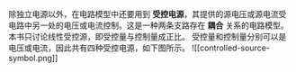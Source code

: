除独立电源以外，在电路模型中还要用到 **受控电源**，其提供的源电压或源电流受电路中另一处的电压或电流控制。这是一种两条支路存在 **耦合** 关系的电路模型。
本书只讨论线性受控源，即受控量与控制量成正比。
受控量和控制量分别可以是电压或电流，因此共有四种受控电源，如下图所示。
![[controlled-source-symbol.png]]

